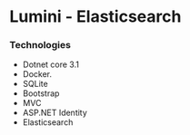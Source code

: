 # Lumini - Elasticsearch

### Technologies
* Dotnet core 3.1
* Docker.
* SQLite
* Bootstrap
* MVC
* ASP.NET Identity
* Elasticsearch

